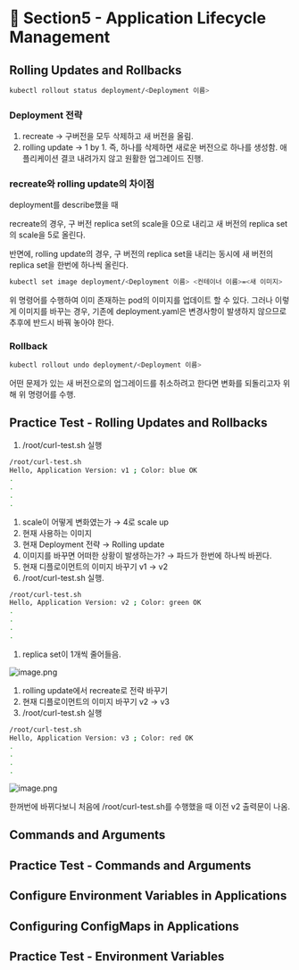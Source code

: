 # 🍨 Section5 - Application Lifecycle Management

## Rolling Updates and Rollbacks


```bash
kubectl rollout status deployment/<Deployment 이름>
```


### Deployment 전략

1. recreate → 구버전을 모두 삭제하고 새 버전을 올림.
2. rolling update → 1 by 1. 즉, 하나를 삭제하면 새로운 버전으로 하나를 생성함. 애플리케이션 결코 내려가지 않고 원활한 업그레이드 진행.

### recreate와 rolling update의 차이점


deployment를 describe했을 때


recreate의 경우, 구 버전 replica set의 scale을 0으로 내리고 새 버전의  replica set의 scale을 5로 올린다.


반면에, rolling update의 경우, 구 버전의 replica set을 내리는 동시에 새 버전의 replica set을 한번에 하나씩 올린다.


```bash
kubectl set image deployment/<Deployment 이름> <컨테이너 이름>=<새 이미지>
```


위 명령어를 수행하여 이미 존재하는 pod의 이미지를 업데이트 할 수 있다. 그러나 이렇게 이미지를 바꾸는 경우, 기존에 deployment.yaml은 변경사항이 발생하지 않으므로 추후에 반드시 바꿔 놓아야 한다.


### Rollback


```bash
kubectl rollout undo deployment/<Deployment 이름>
```


어떤 문제가 있는 새 버전으로의 업그레이드를 취소하려고 한다면 변화를 되돌리고자 위해 위 명령어를 수행.


## Practice Test - Rolling Updates and Rollbacks

1. /root/curl-test.sh 실행

```bash
/root/curl-test.sh
Hello, Application Version: v1 ; Color: blue OK
.
.
.
.
```

1. scale이 어떻게 변화였는가 → 4로 scale up
2. 현재 사용하는 이미지
3. 현재 Deployment 전략 → Rolling update
4. 이미지를 바꾸면 어떠한 상황이 발생하는가? → 파드가 한번에 하나씩 바뀐다.
5. 현재 디플로이먼트의 이미지 바꾸기  v1 → v2
6. /root/curl-test.sh 실행.

```bash
/root/curl-test.sh
Hello, Application Version: v2 ; Color: green OK
.
.
.
.
```

1. replica set이 1개씩 줄어들음.

![image.png](https://prod-files-secure.s3.us-west-2.amazonaws.com/b2ea2032-00e9-4883-a13b-cb03cf5b2334/977ac0a0-6f7e-4aae-99ae-af3cd4e061cf/image.png?X-Amz-Algorithm=AWS4-HMAC-SHA256&X-Amz-Content-Sha256=UNSIGNED-PAYLOAD&X-Amz-Credential=ASIAZI2LB466XO4OPMXF%2F20250217%2Fus-west-2%2Fs3%2Faws4_request&X-Amz-Date=20250217T201155Z&X-Amz-Expires=3600&X-Amz-Security-Token=IQoJb3JpZ2luX2VjEFQaCXVzLXdlc3QtMiJHMEUCIHJZTKRnVH4CknGAWNd6gmgCWEaCYdAGMSx7gOGwMWXgAiEA2O6fwd9syEwupp6i4oulRieZtcpCLZN%2BmvaUkgLQ1r0q%2FwMIfRAAGgw2Mzc0MjMxODM4MDUiDHPzHMGEpPmAtCSjKSrcAzoiROBBDnFsUt8UyEuX0ONxz%2FA3EJCZBAorwB01uzRoa%2FHDfhHKsjjZtz8SrURQ9aMSvhy44nmAt2ZLh2Xp66goPa7Ec8ZReFclT1DEBFkSBSNhk16Wj6kCSCmu15qzDxNFW6DufXY2wpT8lG4wdteJIYM%2FSAj4yyZ1kjw0EJ9t1MCDN33hVmeoHUJ%2FCU6y5eolLUEs3vwMH3taKLszglq6fZNGlsDleO8HZfzddX9%2B%2Fk4ffDeJ%2FPD%2Fxok6zGIfnxy1wqmv7zdN12zsYbPKcu4ToI9zSo4sntQ0LLhZwQlGPVUCc7ns4Dw6GgA%2FFr1xB5BULJwkBHZt%2BGNmXv%2FOiU%2B%2BszxlskuMttN35kptXmWL09E4cAtWOzqpGFP3QM3TkJO%2BSc37YVgS%2Bguq9fklPuyODQU7MC5k5NMbWQU%2B%2BT5uUR2%2Fp727msLQp9AroGcgSYXVouOkkv0p1s7SoG6NQ106ckwcvTo2XMImY2UG%2Bqn4KLUO5PIUbfvZzF8QnQh9CEDc0l5WyaUNmHFO5tRrGZd3Yx1EQvAj%2BN7EOMaqmei1jQwww1Rggv0RtlwPlED4nJJmWTuAtXSf7COyMU3hAtLW5XbKrtSmTXgwVXYyFcKh%2BOgYgzGzSvCKIB4AMJSmzr0GOqUBFy3%2F%2BgTmOhYmMN4f11a6CmRqP55jqMdYv9nrwpRIBepe%2FjJQbnG71TXRFhTZh%2FK04NG%2BtkawldWKleXqAxCyMqhFSUBFvDTFy7Ev8xkHQmuXWW3kTYGwrcYyNw4m71lH6QhStp4E8gWp%2Fz3PuN106eSMas%2FYBj39F1SOT%2FmrVMNt%2B9t1vOgYnWax2PRTBL6ePv7ESnjr%2BT4ZCDi40ERewX%2FyaqWy&X-Amz-Signature=fe8eeae654ee9ea6b293e487f9b30c27eb52b0438b04b269f945ca101a0ee2a5&X-Amz-SignedHeaders=host&x-id=GetObject)

1. rolling update에서 recreate로 전략 바꾸기
2. 현재 디플로이먼트의 이미지 바꾸기 v2 → v3
3. /root/curl-test.sh 실행

```bash
/root/curl-test.sh
Hello, Application Version: v3 ; Color: red OK
.
.
.
.
```


![image.png](https://prod-files-secure.s3.us-west-2.amazonaws.com/b2ea2032-00e9-4883-a13b-cb03cf5b2334/05c9a172-cfaa-4570-8937-288b1d07d12d/image.png?X-Amz-Algorithm=AWS4-HMAC-SHA256&X-Amz-Content-Sha256=UNSIGNED-PAYLOAD&X-Amz-Credential=ASIAZI2LB466XO4OPMXF%2F20250217%2Fus-west-2%2Fs3%2Faws4_request&X-Amz-Date=20250217T201155Z&X-Amz-Expires=3600&X-Amz-Security-Token=IQoJb3JpZ2luX2VjEFQaCXVzLXdlc3QtMiJHMEUCIHJZTKRnVH4CknGAWNd6gmgCWEaCYdAGMSx7gOGwMWXgAiEA2O6fwd9syEwupp6i4oulRieZtcpCLZN%2BmvaUkgLQ1r0q%2FwMIfRAAGgw2Mzc0MjMxODM4MDUiDHPzHMGEpPmAtCSjKSrcAzoiROBBDnFsUt8UyEuX0ONxz%2FA3EJCZBAorwB01uzRoa%2FHDfhHKsjjZtz8SrURQ9aMSvhy44nmAt2ZLh2Xp66goPa7Ec8ZReFclT1DEBFkSBSNhk16Wj6kCSCmu15qzDxNFW6DufXY2wpT8lG4wdteJIYM%2FSAj4yyZ1kjw0EJ9t1MCDN33hVmeoHUJ%2FCU6y5eolLUEs3vwMH3taKLszglq6fZNGlsDleO8HZfzddX9%2B%2Fk4ffDeJ%2FPD%2Fxok6zGIfnxy1wqmv7zdN12zsYbPKcu4ToI9zSo4sntQ0LLhZwQlGPVUCc7ns4Dw6GgA%2FFr1xB5BULJwkBHZt%2BGNmXv%2FOiU%2B%2BszxlskuMttN35kptXmWL09E4cAtWOzqpGFP3QM3TkJO%2BSc37YVgS%2Bguq9fklPuyODQU7MC5k5NMbWQU%2B%2BT5uUR2%2Fp727msLQp9AroGcgSYXVouOkkv0p1s7SoG6NQ106ckwcvTo2XMImY2UG%2Bqn4KLUO5PIUbfvZzF8QnQh9CEDc0l5WyaUNmHFO5tRrGZd3Yx1EQvAj%2BN7EOMaqmei1jQwww1Rggv0RtlwPlED4nJJmWTuAtXSf7COyMU3hAtLW5XbKrtSmTXgwVXYyFcKh%2BOgYgzGzSvCKIB4AMJSmzr0GOqUBFy3%2F%2BgTmOhYmMN4f11a6CmRqP55jqMdYv9nrwpRIBepe%2FjJQbnG71TXRFhTZh%2FK04NG%2BtkawldWKleXqAxCyMqhFSUBFvDTFy7Ev8xkHQmuXWW3kTYGwrcYyNw4m71lH6QhStp4E8gWp%2Fz3PuN106eSMas%2FYBj39F1SOT%2FmrVMNt%2B9t1vOgYnWax2PRTBL6ePv7ESnjr%2BT4ZCDi40ERewX%2FyaqWy&X-Amz-Signature=c1dac076327a08324b495490e9d5f16dca54d71213951a963731921425c858e5&X-Amz-SignedHeaders=host&x-id=GetObject)


한꺼번에 바뀌다보니 처음에 /root/curl-test.sh를 수행했을 때 이전 v2 출력문이 나옴.


## Commands and Arguments


## Practice Test - Commands and Arguments


## Configure Environment Variables in Applications


## Configuring ConfigMaps in Applications


## Practice Test - Environment Variables

